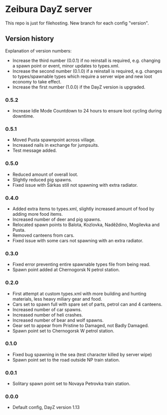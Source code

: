 # Zeibura DayZ server

This repo is just for filehosting. New branch for each config "version".

## Version history

Explanation of version numbers:
- Increase the third number (0.0.1) if no reinstall is required, e.g. changing a spawn point or event, minor updates to types.xml.
- Increase the second number (0.1.0) if a reinstall is required, e.g. changes to types/spawnable types which require a server wipe and new loot economy to take effect.
- Increase the first number (1.0.0) if the DayZ version is upgraded.

### 0.5.2

- Increase Idle Mode Countdown to 24 hours to ensure loot cycling during downtime.

### 0.5.1

- Moved Pusta spawnpoint across village.
- Increased nails in exchange for jumpsuits.
- Test message added.

### 0.5.0

- Reduced amount of overall loot.
- Slightly reduced pig spawns.
- Fixed issue with Šárkas still not spawning with extra radiator.

### 0.4.0

- Added extra items to types.xml, slightly increased amount of food by adding more food items.
- Increased number of deer and pig spawns.
- Relocated spawn points to Balota, Kozlovka, Naděždino, Mogilevka and Pusta.
- Removed canteens from cars.
- Fixed issue with some cars not spawning with an extra radiator.

### 0.3.0

- Fixed error preventing entire spawnable types file from being read.
- Spawn point added at Chernogorsk N petrol station.

### 0.2.0

- First attempt at custom types.xml with more building and hunting materials, less heavy miliary gear and food.
- Cars set to spawn full with spare set of parts, petrol can and 4 canteens.
- Increased number of car spawns.
- Increased number of heli crashes.
- Increased number of bear and wolf spawns.
- Gear set to appear from Pristine to Damaged, not Badly Damaged.
- Spawn point set to Chernogorsk W petrol station.

### 0.1.0

- Fixed bug spawning in the sea (test character killed by server wipe)
- Spawn point set to the road outside NP train station.

### 0.0.1

- Solitary spawn point set to Novaya Petrovka train station.

### 0.0.0

- Default config, DayZ version 1.13
